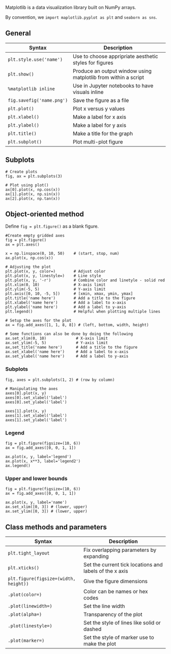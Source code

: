 Matplotlib is a data visualization library built on NumPy arrays.

By convention, we `import maplotlib.pyplot as plt` and `seaborn as sns`.

## General
| Syntax | Description |
| --- | --- |
| `plt.style.use('name')` | Use to choose appripriate aesthetic styles for figures |
| `plt.show()` | Produce an output window using matplotlib from within a script |
| `%matplotlib inline` | Use in Jupyter notebooks to have visuals inline |
| `fig.savefig('name.png')` | Save the figure as a file |
| `plt.plot()` | Plot x versus y values |
| `plt.xlabel()` | Make a label for x axis |
| `plt.ylabel()` | Make a label for y axis |
| `plt.title()` | Make a title for the graph |
| `plt.subplot()` | Plot multi-plot figure |

## Subplots
```
# Create plots
fig, ax = plt.subplots(3)

# Plot using plot()
ax[0].plot(x, np.cos(x))
ax[1].plot(x, np.sin(x))
ax[2].plot(x, np.tan(x))
```

## Object-oriented method
Define `fig = plt.figure()` as a blank figure.

```
#Create empty gridded axes
fig = plt.figure()
ax = plt.axes()

x = np.linspace(0, 10, 50)    # (start, stop, num)
ax.plot(x, np.cos(x))

# Adjusting the plot
plt.plot(x, y, color=)        # Adjust color
plt.plot(x, y, linestyle=)    # Line style
plt.plot(x, y, '-r')          # Combine color and linetyle - solid red
plt.xlim(0, 10)               # X-axis limit
plt.ylim(-5, 5)               # Y-axis limit
plt.axis([0, 10, -5, 5])      # [xmin, xmax, ymin, ymax]
plt.title('name here')        # Add a title to the figure
plt.xlabel('name here')       # Add a label to x-axis
plt.ylabel('name here')       # Add a label to y-axis
plt.legend()                  # Helpful when plotting multiple lines

# Setup the axes for the plot
ax = fig.add_axes([1, 1, 8, 8]) # (left, bottom, width, height)

# Some functions can also be done by doing the following
ax.set_xlim(0, 10)             # X-axis limit
ax.set_ylim(-5, 5)             # Y-axis limit
ax,set_title('name here')      # Add a title to the figure
ax.set_xlabel('name here')     # Add a label to x-axis
ax.set_ylabel('name here')     # Add a label to y-axis
```

### Subplots
```
fig, axes = plt.subplots(1, 2) # (row by column)

# Manipulating the axes
axes[0].plot(x, y)
axes[0].set_xlabel('label')
axes[0].set_ylabel('label')

axes[1].plot(x, y)
axes[1].set_xlabel('label')
axes[1].set_ylabel('label')
```

### Legend
```
fig = plt.figure(figsize=(10, 6))
ax = fig.add_axes([0, 0, 1, 1])

ax.plot(x, y, label='legend')
ax.plot(x, x**3, label='legend2')
ax.legend()
```

### Upper and lower bounds
```
fig = plt.figure(figsize=(10, 6))
ax = fig.add_axes([0, 0, 1, 1])

ax.plot(x, y, label='name')
ax.set_xlim([0, 3]) # (lower, upper)
ax.set_ylim([0, 3]) # (lower, upper)
```

## Class methods and parameters
| Syntax | Description |
| --- | --- |
| `plt.tight_layout` | Fix overlapping parameters by expanding |
| `plt.xticks()` | Set the current tick locations and labels of the x axis |
| `plt.figure(figsize=(width, height))` | Give the figure dimensions |
| `.plot(color=)` | Color can be names or hex codes |
| `.plot(linewidth=)` | Set the line width |
| `.plot(alpha=)` | Transparency of the plot |
| `.plot(linestyle=)` | Set the style of lines like solid or dashed |
| `.plot(marker=)` | Set the style of marker use to make the plot |

